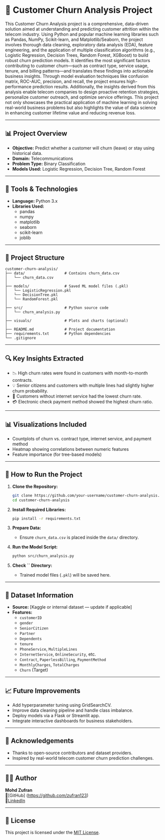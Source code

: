 # 🔁 Customer Churn Analysis Project

This Customer Churn Analysis project is a comprehensive, data-driven solution aimed at understanding and predicting customer attrition within the telecom industry. Using Python and popular machine learning libraries such as Pandas, NumPy, Scikit-learn, and Matplotlib/Seaborn, the project involves thorough data cleaning, exploratory data analysis (EDA), feature engineering, and the application of multiple classification algorithms (e.g., Logistic Regression, Decision Trees, Random Forest, XGBoost) to build robust churn prediction models. It identifies the most significant factors contributing to customer churn—such as contract type, service usage, tenure, and billing patterns—and translates these findings into actionable business insights. Through model evaluation techniques like confusion matrix, ROC-AUC, precision, and recall, the project ensures high-performance prediction results. Additionally, the insights derived from this analysis enable telecom companies to design proactive retention strategies, personalize customer outreach, and optimize service offerings. This project not only showcases the practical application of machine learning in solving real-world business problems but also highlights the value of data science in enhancing customer lifetime value and reducing revenue loss.

---

## 📊 Project Overview

- **Objective:** Predict whether a customer will churn (leave) or stay using historical data.
- **Domain:** Telecommunications
- **Problem Type:** Binary Classification
- **Models Used:** Logistic Regression, Decision Tree, Random Forest

---

## 🧰 Tools & Technologies

- **Language:** Python 3.x
- **Libraries Used:**
  - pandas
  - numpy
  - matplotlib
  - seaborn
  - scikit-learn
  - joblib

---

## 📁 Project Structure

```
customer-churn-analysis/
├── data/                  # Contains churn_data.csv
│   └── churn_data.csv
│
├── models/                # Saved ML model files (.pkl)
│   └── LogisticRegression.pkl
│   └── DecisionTree.pkl
│   └── RandomForest.pkl
│
├── src/                   # Python source code
│   └── churn_analysis.py
│
├── visuals/               # Plots and charts (optional)
│
├── README.md              # Project documentation
├── requirements.txt       # Python dependencies
└── .gitignore
```

---

## 🔍 Key Insights Extracted

- 📉 High churn rates were found in customers with month-to-month contracts.
- 💡 Senior citizens and customers with multiple lines had slightly higher churn probability.
- 📶 Customers without internet service had the lowest churn rate.
- 💳 Electronic check payment method showed the highest churn ratio.

---

## 📊 Visualizations Included

- Countplots of churn vs. contract type, internet service, and payment method
- Heatmap showing correlations between numeric features
- Feature importance (for tree-based models)

---

## 🚀 How to Run the Project

1. **Clone the Repository:**

   ```bash
   git clone https://github.com/your-username/customer-churn-analysis.git
   cd customer-churn-analysis
   ```

2. **Install Required Libraries:**

   ```bash
   pip install -r requirements.txt
   ```

3. **Prepare Data:**

   - Ensure `churn_data.csv` is placed inside the `data/` directory.

4. **Run the Model Script:**

   ```bash
   python src/churn_analysis.py
   ```

5. **Check **``** Directory:**

   - Trained model files (`.pkl`) will be saved here.

---

## 📂 Dataset Information

- **Source:** [Kaggle or internal dataset — update if applicable]
- **Features:**
  - `customerID`
  - `gender`
  - `SeniorCitizen`
  - `Partner`
  - `Dependents`
  - `tenure`
  - `PhoneService`, `MultipleLines`
  - `InternetService`, `OnlineSecurity`, etc.
  - `Contract`, `PaperlessBilling`, `PaymentMethod`
  - `MonthlyCharges`, `TotalCharges`
  - `Churn` (Target)

---

## 📈 Future Improvements

- Add hyperparameter tuning using GridSearchCV.
- Improve data cleaning pipeline and handle class imbalance.
- Deploy models via a Flask or Streamlit app.
- Integrate interactive dashboards for business stakeholders.

---

## 🙌 Acknowledgements

- Thanks to open-source contributors and dataset providers.
- Inspired by real-world telecom customer churn prediction challenges.

---

## 👨‍💻 Author

**Mohd Zufran**\
🔗[GitHub]
(https://github.com/zufran123)\
🔗[LinkedIn](https://linkedin.com/in/mohdzufran)

---

## 📄 License

This project is licensed under the [MIT License](LICENSE).

